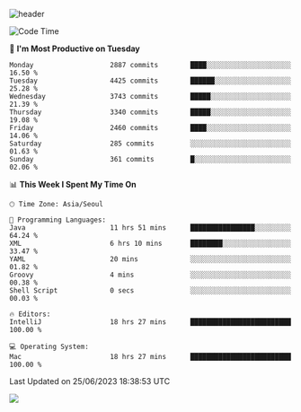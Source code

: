 ![header](https://capsule-render.vercel.app/api?type=Egg&color=timeAuto&height=300&section=header&text=PoPo&fontSize=90&animation=fadeIn)

  <!--START_SECTION:waka-->
![Code Time](http://img.shields.io/badge/Code%20Time-946%20hrs%2050%20mins-blue)

📅 **I'm Most Productive on Tuesday** 

```text
Monday                   2887 commits        ████░░░░░░░░░░░░░░░░░░░░░   16.50 % 
Tuesday                  4425 commits        ██████░░░░░░░░░░░░░░░░░░░   25.28 % 
Wednesday                3743 commits        █████░░░░░░░░░░░░░░░░░░░░   21.39 % 
Thursday                 3340 commits        █████░░░░░░░░░░░░░░░░░░░░   19.08 % 
Friday                   2460 commits        ████░░░░░░░░░░░░░░░░░░░░░   14.06 % 
Saturday                 285 commits         ░░░░░░░░░░░░░░░░░░░░░░░░░   01.63 % 
Sunday                   361 commits         █░░░░░░░░░░░░░░░░░░░░░░░░   02.06 % 
```


📊 **This Week I Spent My Time On** 

```text
🕑︎ Time Zone: Asia/Seoul

💬 Programming Languages: 
Java                     11 hrs 51 mins      ████████████████░░░░░░░░░   64.24 % 
XML                      6 hrs 10 mins       ████████░░░░░░░░░░░░░░░░░   33.47 % 
YAML                     20 mins             ░░░░░░░░░░░░░░░░░░░░░░░░░   01.82 % 
Groovy                   4 mins              ░░░░░░░░░░░░░░░░░░░░░░░░░   00.38 % 
Shell Script             0 secs              ░░░░░░░░░░░░░░░░░░░░░░░░░   00.03 % 

🔥 Editors: 
IntelliJ                 18 hrs 27 mins      █████████████████████████   100.00 % 

💻 Operating System: 
Mac                      18 hrs 27 mins      █████████████████████████   100.00 % 
```


 Last Updated on 25/06/2023 18:38:53 UTC
<!--END_SECTION:waka-->



<img src="https://capsule-render.vercel.app/api?type=Egg&color=timeAuto&height=300&section=footer&text=PoPo&fontSize=90&animation=fadeIn&reversal=true" />

